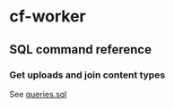 # cf-worker

## SQL command reference

### Get uploads and join content types
See [queries.sql](sql/queries.sql)
